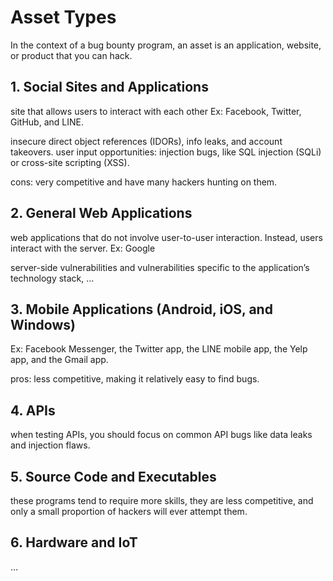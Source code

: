 # Asset Types

In the context of a bug bounty program, an asset is an application, website, or product that you can hack.

## 1. Social Sites and Applications

site that allows users to interact with each other
Ex: Facebook, Twitter, GitHub, and LINE.

insecure direct object references (IDORs), info leaks, and account takeovers.
user input opportunities: injection bugs, like SQL injection (SQLi) or cross-site scripting (XSS).

cons: very competitive and have many hackers hunting on them.

## 2. General Web Applications

web applications that do not involve user-to-user interaction. Instead, users interact with the server.
Ex: Google

server-side vulnerabilities and vulnerabilities specific to the application’s technology stack, ...

## 3. Mobile Applications (Android, iOS, and Windows)

Ex: Facebook Messenger, the Twitter app, the LINE mobile app, the Yelp app, and the Gmail app.

pros: less competitive, making it relatively easy to find bugs.

## 4. APIs

when testing APIs, you should focus on common API bugs like data leaks and injection flaws.

## 5. Source Code and Executables

these programs tend to require more skills, they are less competitive, and only a small proportion of hackers will ever attempt them.

## 6. Hardware and IoT

...
